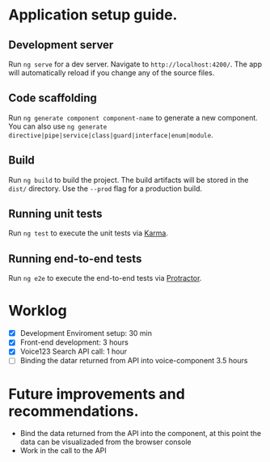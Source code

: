 # Application setup guide.

## Development server

Run `ng serve` for a dev server. Navigate to `http://localhost:4200/`. The app will automatically reload if you change any of the source files.

## Code scaffolding

Run `ng generate component component-name` to generate a new component. You can also use `ng generate directive|pipe|service|class|guard|interface|enum|module`.

## Build

Run `ng build` to build the project. The build artifacts will be stored in the `dist/` directory. Use the `--prod` flag for a production build.

## Running unit tests

Run `ng test` to execute the unit tests via [Karma](https://karma-runner.github.io).

## Running end-to-end tests

Run `ng e2e` to execute the end-to-end tests via [Protractor](http://www.protractortest.org/).


# Worklog
 - [X] Development Enviroment setup: 30 min
 - [X] Front-end development: 3 hours
 - [X] Voice123 Search API call: 1 hour
 - [ ] Binding the datar returned from API into voice-component 3.5 hours

# Future improvements and recommendations.
  * Bind the data returned from the API into the component, at this point the data can be visualizaded from the browser console
  * Work in the call to the API
         
